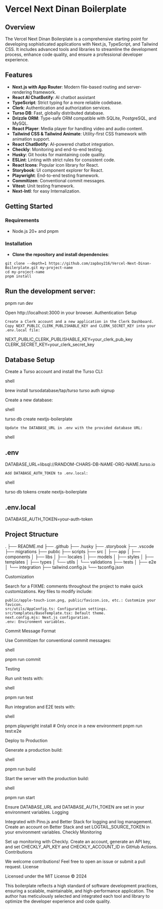 # Vercel Next Dinan Boilerplate

## Overview

The Vercel Next Dinan Boilerplate is a comprehensive starting point for developing sophisticated applications with Next.js, TypeScript, and Tailwind CSS. It includes advanced tools and libraries to streamline the development process, enhance code quality, and ensure a professional developer experience.

## Features  

- **Next.js with App Router**: Modern file-based routing and server-rendering framework.
- **React AI ChatBotify**: AI chatbot assistant
- **TypeScript**: Strict typing for a more reliable codebase.
- **Clerk**: Authentication and authorization services.
- **Turso DB**: Fast, globally distributed database.
- **Drizzle ORM**: Type-safe ORM compatible with SQLite, PostgreSQL, and MySQL.
- **React Player**: Media player for handling video and audio content.
- **Tailwind CSS & Tailwind Animate**: Utility-first CSS framework with animation support.
- **React ChatBotify**: AI-powered chatbot integration.
- **Checkly**: Monitoring and end-to-end testing.
- **Husky**: Git hooks for maintaining code quality.
- **ESLint**: Linting with strict rules for consistent code.
- **React Icons**: Popular icon library for React.
- **Storybook**: UI component explorer for React.
- **Playwright**: End-to-end testing framework.
- **Commitizen**: Conventional commit messages.
- **Vitest**: Unit testing framework.
- **Next-Intl**: for easy Internalization.

## Getting Started

### Requirements

- Node.js 20+ and pnpm

### Installation

- **Clone the repository and install dependencies**:

```shell
git clone --depth=1 https://github.com/zapboy216/Vercel-Next-Dinan-Boilerplate.git my-project-name
cd my-project-name
pnpm install
```
## Run the development server:



pnpm run dev

Open http://localhost:3000 in your browser.
Authentication Setup

    Create a Clerk account and a new application in the Clerk Dashboard.
    Copy NEXT_PUBLIC_CLERK_PUBLISHABLE_KEY and CLERK_SECRET_KEY into your .env.local file:


NEXT_PUBLIC_CLERK_PUBLISHABLE_KEY=your_clerk_pub_key
CLERK_SECRET_KEY=your_clerk_secret_key

## Database Setup
Create a Turso account and install the Turso CLI:

shell

  brew install tursodatabase/tap/turso
  turso auth signup

Create a new database:

shell

turso db create nextjs-boilerplate

    Update the DATABASE_URL in .env with the provided database URL:

shell

## .env
DATABASE_URL=libsql://RANDOM-CHARS-DB-NAME-ORG-NAME.turso.io

    Add DATABASE_AUTH_TOKEN to .env.local:

shell

turso db tokens create nextjs-boilerplate

## .env.local
DATABASE_AUTH_TOKEN=your-auth-token

## Project Structure

.
├── README.md
├── .github
├── .husky
├── .storybook
├── .vscode
├── migrations
├── public
├── scripts
├── src
│   ├── app
│   ├── components
│   ├── libs
│   ├── locales
│   ├── models
│   ├── styles
│   ├── templates
│   ├── types
│   └── utils
│   └── validations
├── tests
│   ├── e2e
│   └── integration
├── tailwind.config.js
└── tsconfig.json


Customization

Search for a FIXME: comments throughout the project to make quick customizations. Key files to modify include:

    public/apple-touch-icon.png, public/favicon.ico, etc.: Customize your favicon.
    src/utils/AppConfig.ts: Configuration settings.
    src/templates/BaseTemplate.tsx: Default theme.
    next.config.mjs: Next.js configuration.
    .env: Environment variables.

Commit Message Format

Use Commitizen for conventional commit messages:

shell

pnpm run commit

Testing

Run unit tests with:

shell

pnpm run test

Run integration and E2E tests with:

shell

pnpm playwright install # Only once in a new environment
pnpm run test:e2e

Deploy to Production

Generate a production build:

shell

pnpm run build

Start the server with the production build:

shell

pnpm run start

Ensure DATABASE_URL and DATABASE_AUTH_TOKEN are set in your environment variables.
Logging

Integrated with Pino.js and Better Stack for logging and log management. Create an account on Better Stack and set LOGTAIL_SOURCE_TOKEN in your environment variables.
Checkly Monitoring

Set up monitoring with Checkly. Create an account, generate an API key, and set CHECKLY_API_KEY and CHECKLY_ACCOUNT_ID in GitHub Actions.
Contributions

We welcome contributions! Feel free to open an issue or submit a pull request.
License

Licensed under the MIT License © 2024

This boilerplate reflects a high standard of software development practices, ensuring a scalable, maintainable, and high-performance application. The author has meticulously selected and integrated each tool and library to optimize the developer experience and code quality.